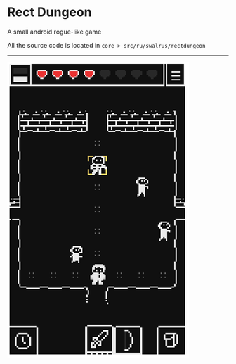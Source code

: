 # Rect Dungeon

A small android rogue-like game

All the source code is located in `core > src/ru/swalrus/rectdungeon`

---

![Screenshot](https://github.com/S-Walrus/Rect-Dungeon/blob/master/RD.png)
